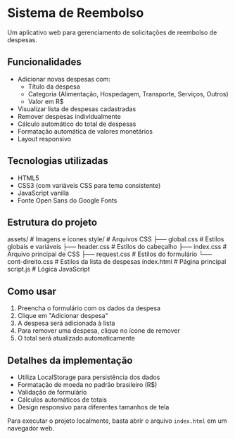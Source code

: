 # Sistema de Reembolso

Um aplicativo web para gerenciamento de solicitações de reembolso de despesas.

## Funcionalidades

- Adicionar novas despesas com:
  - Título da despesa
  - Categoria (Alimentação, Hospedagem, Transporte, Serviços, Outros)  
  - Valor em R$
- Visualizar lista de despesas cadastradas
- Remover despesas individualmente
- Cálculo automático do total de despesas
- Formatação automática de valores monetários
- Layout responsivo

## Tecnologias utilizadas

- HTML5
- CSS3 (com variáveis CSS para tema consistente)
- JavaScript vanilla
- Fonte Open Sans do Google Fonts

## Estrutura do projeto
assets/ # Imagens e ícones style/ # Arquivos CSS ├── global.css # Estilos globais e variáveis ├── header.css # Estilos do cabeçalho
├── index.css # Arquivo principal de CSS ├── request.css # Estilos do formulário └── cont-direito.css # Estilos da lista de despesas index.html # Página principal script.js # Lógica JavaScript


## Como usar

1. Preencha o formulário com os dados da despesa
2. Clique em "Adicionar despesa" 
3. A despesa será adicionada à lista
4. Para remover uma despesa, clique no ícone de remover
5. O total será atualizado automaticamente

## Detalhes da implementação

- Utiliza LocalStorage para persistência dos dados
- Formatação de moeda no padrão brasileiro (R$)
- Validação de formulário
- Cálculos automáticos de totais
- Design responsivo para diferentes tamanhos de tela

Para executar o projeto localmente, basta abrir o arquivo `index.html` em um navegador web.
